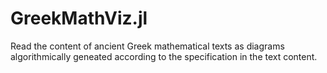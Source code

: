 # GreekMathViz.jl


Read the content of ancient Greek mathematical texts as diagrams algorithmically geneated according to the specification in the text content.